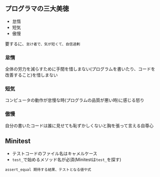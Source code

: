 ## プログラマの三大美徳
- 怠惰
- 短気
- 傲慢

要するに、`怠け者で、気が短くて、自信過剰`

### 怠惰
全体の労力を減らすために手間を惜しまない(プログラムを書いたり、コードを改善すること)を惜しまない

### 短気
コンピュータの動作が怠慢な時(プログラムの品質が悪い時)に感じる怒り

### 傲慢
自分の書いたコードは誰に見せても恥ずかしくないと胸を張って言える自尊心

## Minitest
- テストコードのファイル名はキャメルケース
- `test_`で始めるメソッド名が必須(Minitestは`test_`を探す)

```
assert_equal 期待する結果、テストとなる値や式
